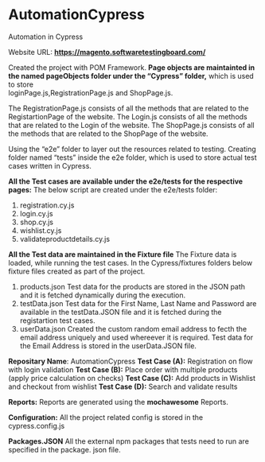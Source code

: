# AutomationCypress
Automation in Cypress

Website URL: **https://magento.softwaretestingboard.com/**

Created the project with POM Framework. 
**Page objects are maintainted in the named pageObjects folder under the “Cypress” folder,** which is used to store  
 loginPage.js,RegistrationPage.js and ShopPage.js.

The RegistrationPage.js consists of all the methods that are related to the RegistartionPage of the website. 
The Login.js consists of all the methods that are related to the Login of the website. 
The ShopPage.js consists of all the methods that are related to the ShopPage of the website. 

Using the “e2e” folder to layer out the resources related to testing. Creating folder named “tests” inside the e2e folder, which is used to store actual test cases written in Cypress.

**All the Test cases are available under the e2e/tests for the respective pages:**
The below script are created under the e2e/tests folder:
1. registration.cy.js
2. login.cy.js
3. shop.cy.js
4. wishlist.cy.js
5. validateproductdetails.cy.js


**All the Test data are maintained in the Fixture file**
The Fixture data is loaded, while running the test cases.
In the Cypress/fixtures folders below fixture files created as part of the project.
1. products.json
   Test data for the products are stored in the JSON path and it is fetched dynamically during the execution.
2. testData.json
   Test data for the First Name, Last Name and Password are available in the testData.JSON file and it is fetched during the registartion test cases.
3. userData.json
   Created the custom random email address to fecth the email address uniquely and used whereever it is required.
   Test data for the Email Address is stored in the userData.JSON file.
   
   
**Repositary Name**: AutomationCypress
**Test Case (A):** Registration on flow with login validation 
**Test Case (B):** Place order with multiple products (apply price calculation on checks) 
**Test Case (C):** Add products in Wishlist and checkout from wishlist 
**Test Case (D):** Search and validate results

**Reports:**
Reports are generated using the **mochawesome** Reports.

**Configuration:**
All the project related config is stored in the cypress.config.js

**Packages.JSON**
All the external npm packages that tests need to run are specified in the package. json file.


